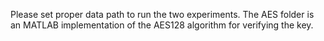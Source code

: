 Please set proper data path to run the two experiments.
The AES folder is an MATLAB implementation of the AES128 algorithm for verifying the key.
